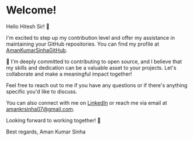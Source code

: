 # Welcome!

Hello Hitesh Sir! 👋

I'm excited to step up my contribution level and offer my assistance in maintaining your GitHub repositories. You can find my profile at [AmanKumarSinhaGitHub](https://github.com/AmanKumarSinhaGitHub).

🚀 I'm deeply committed to contributing to open source, and I believe that my skills and dedication can be a valuable asset to your projects. Let's collaborate and make a meaningful impact together! 

Feel free to reach out to me if you have any questions or if there's anything specific you'd like to discuss.

You can also connect with me on [LinkedIn](https://www.linkedin.com/in/amankumarsinha/) or reach me via email at amankrsinha07@gmail.com.

Looking forward to working together! 🙏

Best regards,
Aman Kumar Sinha
